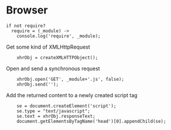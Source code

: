 Browser
=======

    if not require?
      require = (_module) ->
        console.log('require', _module);

Get some kind of XMLHttpRequest

        xhrObj = createXMLHTTPObject();

Open and send a synchronous request

        xhrObj.open('GET', _module+'.js', false);
        xhrObj.send('');


Add the returned content to a newly created script tag

        se = document.createElement('script');
        se.type = "text/javascript";
        se.text = xhrObj.responseText;
        document.getElementsByTagName('head')[0].appendChild(se);
